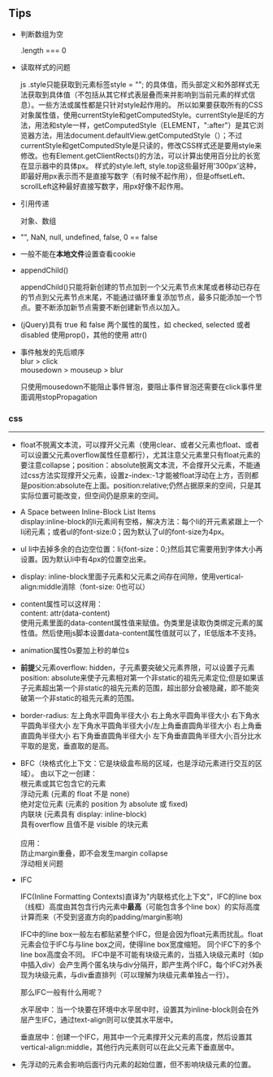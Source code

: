 ##	Tips

*	判断数组为空<br>

	.length === 0

*	读取样式的问题

	js .style只能获取到元素标签style = ""; 的具体值，而头部定义和外部样式无法获取到具体值（不包括从其它样式表层叠而来并影响到当前元素的样式信息）。一些方法或属性都是只针对style起作用的。
	所以如果要获取所有的CSS对象属性值，使用currentStyle和getComputedStyle。currentStyle是IE的方法，用法和style一样，getComputedStyle（ELEMENT，":after"）是其它浏览器方法，用法document.defaultView.getComputedStyle（）；不过currentStyle和getComputedStyle是只读的，修改CSS样式还是要用style来修改。也有Element.getClientRects()的方法，可以计算出使用百分比的长宽在显示器中的具体px。
	样式的style.left, style.top这些最好用'300px'这种，即最好用px表示而不是直接写数字（有时候不起作用），但是offsetLeft、scrollLeft这种最好直接写数字，用px好像不起作用。

*	引用传递

	对象、数组

*	"", NaN, null, undefined, false, 0 == false

*	一般不能在**本地文件**设置查看cookie

*	appendChild()

	appendChild()只能将新创建的节点加到一个父元素节点末尾或者移动已存在的节点到父元素节点末尾，不能通过循环重复添加节点，最多只能添加一个节点。要不断添加新节点需要不断创建新节点以加入。

*	(jQuery)具有 true 和 false 两个属性的属性，如 checked, selected 或者 disabled 使用prop()，其他的使用 attr()

*	事件触发的先后顺序<br>
	blur > click <br>
	mousedown > mouseup > blur

	只使用mousedown不能阻止事件冒泡，要阻止事件冒泡还需要在click事件里面调用stopPropagation
	

###	css
---

*	float不脱离文本流，可以撑开父元素（使用clear、或者父元素也float、或者可以设置父元素overflow属性任意都行），尤其注意父元素里只有float元素的要注意collapse；position：absolute脱离文本流，不会撑开父元素，不能通过css方法实现撑开父元素，设置z-index:-1才能被float浮动在上方，否则都是position:absolute在上面。position:relative;仍然占据原来的空间，只是其实际位置可能改变，但空间仍是原来的空间。

*	A Space between Inline-Block List Items<br>
display:inline-block的li元素间有空格，解决方法：每个li的开元素紧跟上一个li闭元素；或者ul的font-size:0；因为默认了ul的font-size为4px。

*	ul li中去掉多余的白边空位置：li{font-size：0;}然后其它需要用到字体大小再设置。因为默认li中有4px的位置空出来。

*	display: inline-block里面子元素和父元素之间存在间隙，使用vertical-align:middle消除（font-size: 0也可以）

*	content属性可以这样用：<br>
	content: attr(data-content)<br>
	使用元素里面的data-content属性值来赋值。伪类里是读取伪类绑定元素的属性值。然后使用js脚本设置data-content属性值就可以了，IE低版本不支持。

*	animation属性0s要加上秒的单位s

*	**前提**父元素overflow: hidden，子元素要突破父元素界限，可以设置子元素position: absolute来使子元素相对第一个非static的祖先元素定位;但是如果该子元素超出第一个非static的祖先元素的范围，超出部分会被隐藏，即不能突破第一个非static的祖先元素的范围。

*	border-radius: 左上角水平圆角半径大小	右上角水平圆角半径大小	右下角水平圆角半径大小	左下角水平圆角半径大小/左上角垂直圆角半径大小	右上角垂直圆角半径大小	右下角垂直圆角半径大小	左下角垂直圆角半径大小;百分比水平取的是宽，垂直取的是高。

*	BFC（块格式化上下文：它是块级盒布局的区域，也是浮动元素进行交互的区域）。
	由以下之一创建：<br>
	根元素或其它包含它的元素<br>
	浮动元素 (元素的 float 不是 none)<br>
	绝对定位元素 (元素的 position 为 absolute 或 fixed)<br>
	内联块 (元素具有 display: inline-block)<br>
	具有overflow 且值不是 visible 的块元素<br><br>
	应用：<br>
	防止margin重叠，即不会发生margin collapse<br>
	浮动相关问题<br>

*	IFC

	IFC(Inline Formatting Contexts)直译为"内联格式化上下文"，IFC的line box（线框）高度由其包含行内元素中**最高**（可能包含多个line box）的实际高度计算而来（不受到竖直方向的padding/margin影响)

	IFC中的line box一般左右都贴紧整个IFC，但是会因为float元素而扰乱。float元素会位于IFC与与line box之间，使得line box宽度缩短。 同个IFC下的多个line box高度会不同。 IFC中是不可能有块级元素的，当插入块级元素时（如p中插入div）会产生两个匿名块与div分隔开，即产生两个IFC，每个IFC对外表现为块级元素，与div垂直排列（可以理解为块级元素单独占一行）。
	
	那么IFC一般有什么用呢？
	
	水平居中：当一个块要在环境中水平居中时，设置其为inline-block则会在外层产生IFC，通过text-align则可以使其水平居中。
	
	垂直居中：创建一个IFC，用其中一个元素撑开父元素的高度，然后设置其vertical-align:middle，其他行内元素则可以在此父元素下垂直居中。

*	先浮动的元素会影响后面行内元素的起始位置，但不影响块级元素的位置。

